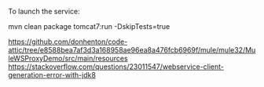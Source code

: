 To launch the service:

mvn clean package tomcat7:run -DskipTests=true


https://github.com/donhenton/code-attic/tree/e8588bea7af3d3a168958ae96ea8a476fcb6969f/mule/mule32/MuleWSProxyDemo/src/main/resources
https://stackoverflow.com/questions/23011547/webservice-client-generation-error-with-jdk8